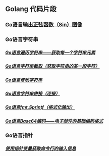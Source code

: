 ## Golang 代码片段

### [Go语言输出正弦函数（Sin）图像](./markdown/out-sin-func-picture.md)

### Go语言字符串

##### [Go语言遍历字符串——获取每一个字符串元素](./markdown/traversing-string.md)
##### [Go语言字符串截取（获取字符串的某一段字符）](./markdown/string-interception.md)
##### [Go语言修改字符串](./markdown/change-string.md)
##### [Go语言字符串拼接（连接）](./markdown/join-string.md)
##### [Go语言fmt.Sprintf（格式化输出）](./markdown/format-out-string.md)
##### [Go语言Base64编码——电子邮件的基础编码格式](./markdown/base64-string.md)

### Go语言指针

##### [使用指针变量获取命令行的输入信息](./markdown/pointer.md)